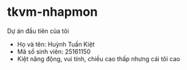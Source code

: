# tkvm-nhapmon

Dự án đầu tiên của tôi

* Họ và tên: Huỳnh Tuấn Kiệt
* Mã số sinh viên: 25161150
* Kiệt năng động, vui tính, chiều cao thấp nhưng cái tôi cao
